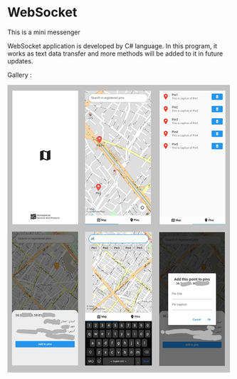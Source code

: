 # WebSocket

This is a mini messenger

WebSocket application is developed by C# language.
In this program, it works as text data transfer and more methods will be added to it in future updates.



Gallery :

![image](https://github.com/HosseinMohebbikhah/iMap/blob/main/assets/imgs/readme.png)
